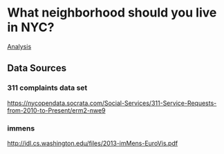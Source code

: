 # What neighborhood should you live in NYC?


[Analysis](/analyze-complaints.ipynb)


## Data Sources
### 311 complaints data set
https://nycopendata.socrata.com/Social-Services/311-Service-Requests-from-2010-to-Present/erm2-nwe9

### immens 
http://idl.cs.washington.edu/files/2013-imMens-EuroVis.pdf
